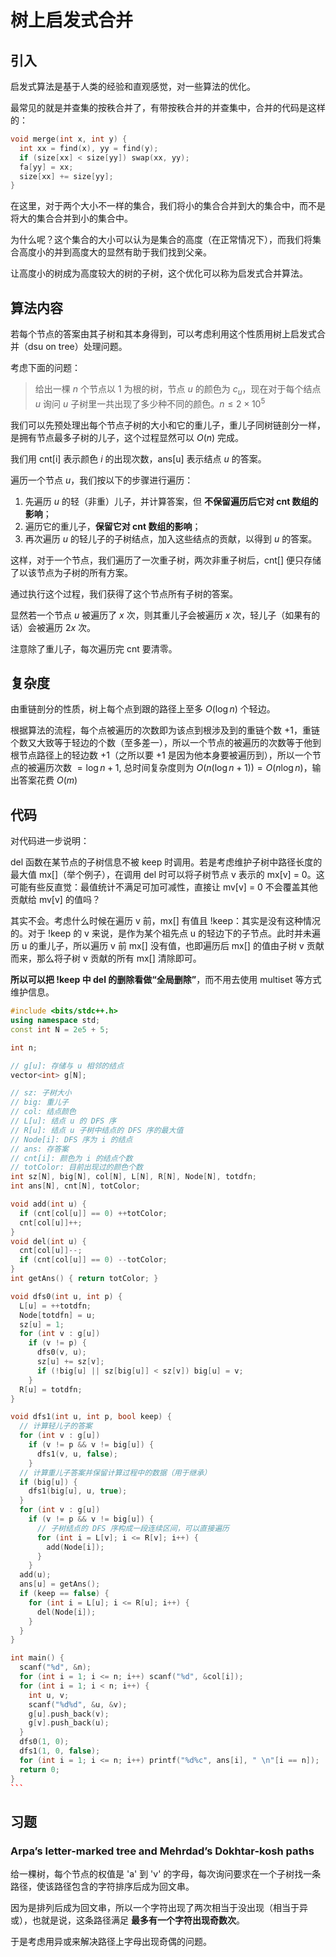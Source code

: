 # 树上启发式合并

## 引入

启发式算法是基于人类的经验和直观感觉，对一些算法的优化。

最常见的就是并查集的按秩合并了，有带按秩合并的并查集中，合并的代码是这样的：

```cpp
void merge(int x, int y) {
  int xx = find(x), yy = find(y);
  if (size[xx] < size[yy]) swap(xx, yy);
  fa[yy] = xx;
  size[xx] += size[yy];
}
```

在这里，对于两个大小不一样的集合，我们将小的集合合并到大的集合中，而不是将大的集合合并到小的集合中。

为什么呢？这个集合的大小可以认为是集合的高度（在正常情况下），而我们将集合高度小的并到高度大的显然有助于我们找到父亲。

让高度小的树成为高度较大的树的子树，这个优化可以称为启发式合并算法。

## 算法内容

若每个节点的答案由其子树和其本身得到，可以考虑利用这个性质用树上启发式合并（dsu on tree）处理问题。

考虑下面的问题：

> 给出一棵 $n$ 个节点以 $1$ 为根的树，节点 $u$ 的颜色为 $c_u$，现在对于每个结点 $u$ 询问 $u$ 子树里一共出现了多少种不同的颜色。$n\le 2\times 10^5$

我们可以先预处理出每个节点子树的大小和它的重儿子，重儿子同树链剖分一样，是拥有节点最多子树的儿子，这个过程显然可以 $O(n)$ 完成。

我们用 cnt[i] 表示颜色 $i$ 的出现次数，ans[u] 表示结点 $u$ 的答案。

遍历一个节点 $u$，我们按以下的步骤进行遍历：

1. 先遍历 $u$ 的轻（非重）儿子，并计算答案，但 **不保留遍历后它对 cnt 数组的影响**；
2. 遍历它的重儿子，**保留它对 cnt 数组的影响**；
3. 再次遍历 $u$ 的轻儿子的子树结点，加入这些结点的贡献，以得到 $u$ 的答案。

这样，对于一个节点，我们遍历了一次重子树，两次非重子树后，cnt[] 便只存储了以该节点为子树的所有方案。

通过执行这个过程，我们获得了这个节点所有子树的答案。

显然若一个节点 $u$ 被遍历了 $x$ 次，则其重儿子会被遍历 $x$ 次，轻儿子（如果有的话）会被遍历 $2x$ 次。

注意除了重儿子，每次遍历完 cnt 要清零。

## 复杂度

由重链剖分的性质，树上每个点到跟的路径上至多 $O(\log n)$ 个轻边。

根据算法的流程，每个点被遍历的次数即为该点到根涉及到的重链个数 +1，重链个数又大致等于轻边的个数（至多差一），所以一个节点的被遍历的次数等于他到根节点路径上的轻边数 $+1$（之所以要 $+1$ 是因为他本身要被遍历到），所以一个节点的被遍历次数 $=\log n+1$, 总时间复杂度则为 $O(n(\log n+1))=O(n\log n)$，输出答案花费 $O(m)$

## 代码

对代码进一步说明：

del 函数在某节点的子树信息不被 keep 时调用。若是考虑维护子树中路径长度的最大值 mx[]（举个例子），在调用 del 时可以将子树节点 v 表示的 mx[v] = 0。这可能有些反直觉：最值统计不满足可加可减性，直接让 mv[v] = 0 不会覆盖其他贡献给 mv[v] 的值吗？

其实不会。考虑什么时候在遍历 v 前，mx[] 有值且 !keep：其实是没有这种情况的。对于 !keep 的 v 来说，是作为某个祖先点 u 的轻边下的子节点。此时并未遍历 u 的重儿子，所以遍历 v 前 mx[] 没有值，也即遍历后 mx[] 的值由子树 v 贡献而来，那么将子树 v 贡献的所有 mx[] 清除即可。

**所以可以把 !keep 中 del 的删除看做“全局删除”**，而不用去使用 multiset 等方式维护信息。

~~~cpp
#include <bits/stdc++.h>
using namespace std;
const int N = 2e5 + 5;

int n;

// g[u]: 存储与 u 相邻的结点
vector<int> g[N];

// sz: 子树大小
// big: 重儿子
// col: 结点颜色
// L[u]: 结点 u 的 DFS 序
// R[u]: 结点 u 子树中结点的 DFS 序的最大值
// Node[i]: DFS 序为 i 的结点
// ans: 存答案
// cnt[i]: 颜色为 i 的结点个数
// totColor: 目前出现过的颜色个数
int sz[N], big[N], col[N], L[N], R[N], Node[N], totdfn;
int ans[N], cnt[N], totColor;

void add(int u) {
  if (cnt[col[u]] == 0) ++totColor;
  cnt[col[u]]++;
}
void del(int u) {
  cnt[col[u]]--;
  if (cnt[col[u]] == 0) --totColor;
}
int getAns() { return totColor; }

void dfs0(int u, int p) {
  L[u] = ++totdfn;
  Node[totdfn] = u;
  sz[u] = 1;
  for (int v : g[u])
    if (v != p) {
      dfs0(v, u);
      sz[u] += sz[v];
      if (!big[u] || sz[big[u]] < sz[v]) big[u] = v;
    }
  R[u] = totdfn;
}

void dfs1(int u, int p, bool keep) {
  // 计算轻儿子的答案
  for (int v : g[u])
    if (v != p && v != big[u]) {
      dfs1(v, u, false);
    }
  // 计算重儿子答案并保留计算过程中的数据（用于继承）
  if (big[u]) {
    dfs1(big[u], u, true);
  }
  for (int v : g[u])
    if (v != p && v != big[u]) {
      // 子树结点的 DFS 序构成一段连续区间，可以直接遍历
      for (int i = L[v]; i <= R[v]; i++) {
        add(Node[i]);
      }
    }
  add(u);
  ans[u] = getAns();
  if (keep == false) {
    for (int i = L[u]; i <= R[u]; i++) {
      del(Node[i]);
    }
  }
}

int main() {
  scanf("%d", &n);
  for (int i = 1; i <= n; i++) scanf("%d", &col[i]);
  for (int i = 1; i < n; i++) {
    int u, v;
    scanf("%d%d", &u, &v);
    g[u].push_back(v);
    g[v].push_back(u);
  }
  dfs0(1, 0);
  dfs1(1, 0, false);
  for (int i = 1; i <= n; i++) printf("%d%c", ans[i], " \n"[i == n]);
  return 0;
}
```
~~~

## 习题

### Arpa’s letter-marked tree and Mehrdad’s Dokhtar-kosh paths

给一棵树，每个节点的权值是 'a' 到 'v' 的字母，每次询问要求在一个子树找一条路径，使该路径包含的字符排序后成为回文串。

因为是排列后成为回文串，所以一个字符出现了两次相当于没出现（相当于异或），也就是说，这条路径满足 **最多有一个字符出现奇数次**。

于是考虑用异或来解决路径上字母出现奇偶的问题。